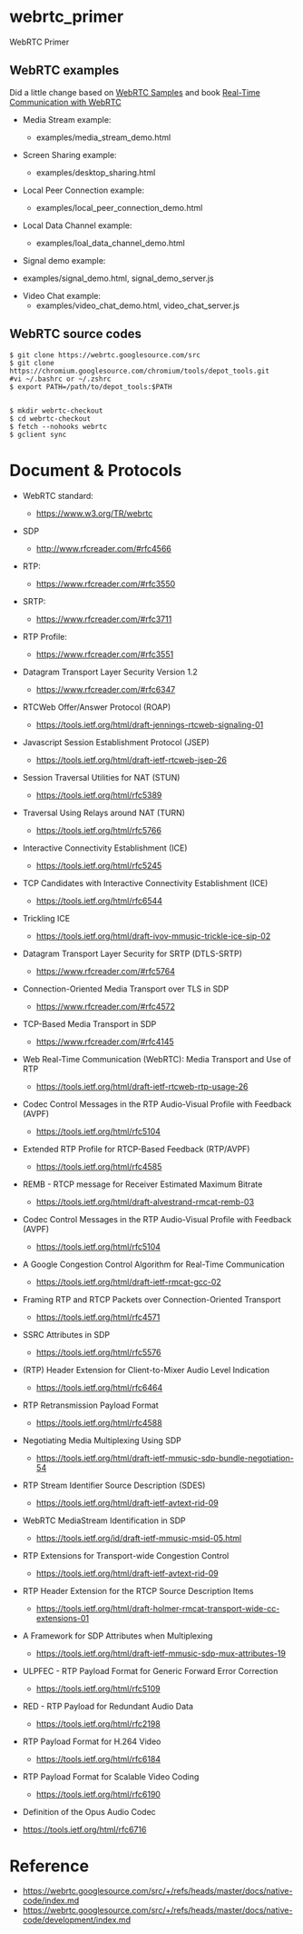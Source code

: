 # webrtc_primer

WebRTC Primer

## WebRTC examples
Did a little change based on [WebRTC Samples](https://github.com/webrtc/samples) and book [Real-Time Communication with WebRTC](https://github.com/spromano/WebRTC_Book)


* Media Stream example:
  - examples/media_stream_demo.html

* Screen Sharing example:
  - examples/desktop_sharing.html

* Local Peer Connection example:
  - examples/local_peer_connection_demo.html

* Local Data Channel example:
  - examples/loal_data_channel_demo.html 
  
*  Signal demo example:
  - examples/signal_demo.html, signal_demo_server.js
  
* Video Chat example:
  - examples/video_chat_demo.html, video_chat_server.js       

## WebRTC source codes


```
$ git clone https://webrtc.googlesource.com/src
$ git clone https://chromium.googlesource.com/chromium/tools/depot_tools.git
#vi ~/.bashrc or ~/.zshrc
$ export PATH=/path/to/depot_tools:$PATH


$ mkdir webrtc-checkout
$ cd webrtc-checkout
$ fetch --nohooks webrtc
$ gclient sync

```

# Document & Protocols

* WebRTC standard: 
  - https://www.w3.org/TR/webrtc

* SDP
  - http://www.rfcreader.com/#rfc4566

* RTP: 
  - https://www.rfcreader.com/#rfc3550

* SRTP: 
  - https://www.rfcreader.com/#rfc3711

* RTP Profile: 
  - https://www.rfcreader.com/#rfc3551

* Datagram Transport Layer Security Version 1.2
  - https://www.rfcreader.com/#rfc6347

* RTCWeb Offer/Answer Protocol (ROAP)
  - https://tools.ietf.org/html/draft-jennings-rtcweb-signaling-01

* Javascript Session Establishment Protocol (JSEP)
  - https://tools.ietf.org/html/draft-ietf-rtcweb-jsep-26

* Session Traversal Utilities for NAT (STUN)
  - https://tools.ietf.org/html/rfc5389


* Traversal Using Relays around NAT (TURN)
  - https://tools.ietf.org/html/rfc5766

* Interactive Connectivity Establishment (ICE)
  - https://tools.ietf.org/html/rfc5245

  
* TCP Candidates with Interactive Connectivity Establishment (ICE)
  - https://tools.ietf.org/html/rfc6544

* Trickling ICE
  - https://tools.ietf.org/html/draft-ivov-mmusic-trickle-ice-sip-02

* Datagram Transport Layer Security for SRTP (DTLS-SRTP) 
  - https://www.rfcreader.com/#rfc5764

* Connection-Oriented Media Transport over TLS in SDP
  - https://www.rfcreader.com/#rfc4572  

* TCP-Based Media Transport in SDP
  - https://www.rfcreader.com/#rfc4145

* Web Real-Time Communication (WebRTC): Media Transport and Use of RTP
  - https://tools.ietf.org/html/draft-ietf-rtcweb-rtp-usage-26


* Codec Control Messages in the RTP Audio-Visual Profile with Feedback (AVPF)
  - https://tools.ietf.org/html/rfc5104

* Extended RTP Profile for RTCP-Based Feedback (RTP/AVPF)
  - https://tools.ietf.org/html/rfc4585


* REMB - RTCP message for Receiver Estimated Maximum Bitrate
  - https://tools.ietf.org/html/draft-alvestrand-rmcat-remb-03

* Codec Control Messages in the RTP Audio-Visual Profile with Feedback (AVPF)
  - https://tools.ietf.org/html/rfc5104

* A Google Congestion Control Algorithm for Real-Time Communication
  - https://tools.ietf.org/html/draft-ietf-rmcat-gcc-02

* Framing RTP and RTCP Packets over Connection-Oriented Transport
  - https://tools.ietf.org/html/rfc4571

* SSRC Attributes in SDP
  - https://tools.ietf.org/html/rfc5576


* (RTP) Header Extension for Client-to-Mixer Audio Level Indication
  - https://tools.ietf.org/html/rfc6464

* RTP Retransmission Payload Format
  - https://tools.ietf.org/html/rfc4588

* Negotiating Media Multiplexing Using SDP
  - https://tools.ietf.org/html/draft-ietf-mmusic-sdp-bundle-negotiation-54

* RTP Stream Identifier Source Description (SDES)
  - https://tools.ietf.org/html/draft-ietf-avtext-rid-09

* WebRTC MediaStream Identification in SDP
  - https://tools.ietf.org/id/draft-ietf-mmusic-msid-05.html

* RTP Extensions for Transport-wide Congestion Control
  - https://tools.ietf.org/html/draft-ietf-avtext-rid-09

* RTP Header Extension for the RTCP Source Description Items
  - https://tools.ietf.org/html/draft-holmer-rmcat-transport-wide-cc-extensions-01

* A Framework for SDP Attributes when Multiplexing
  - https://tools.ietf.org/html/draft-ietf-mmusic-sdp-mux-attributes-19

* ULPFEC - RTP Payload Format for Generic Forward Error Correction
  - https://tools.ietf.org/html/rfc5109

* RED - RTP Payload for Redundant Audio Data
  - https://tools.ietf.org/html/rfc2198

* RTP Payload Format for H.264 Video
  - https://tools.ietf.org/html/rfc6184

* RTP Payload Format for Scalable Video Coding  
  - https://tools.ietf.org/html/rfc6190

* Definition of the Opus Audio Codec
 - https://tools.ietf.org/html/rfc6716

# Reference

* https://webrtc.googlesource.com/src/+/refs/heads/master/docs/native-code/index.md
* https://webrtc.googlesource.com/src/+/refs/heads/master/docs/native-code/development/index.md
